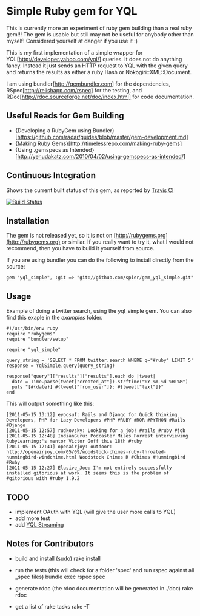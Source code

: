 # Simple Ruby gem for YQL

This is currently more an experiment of ruby gem building than a real ruby gem!!! The gem is usable but still may not be useful for anybody other than myself! Considered yourself at danger if you use it :)

This is my first implementation of a simple wrapper for YQL[http://developer.yahoo.com/yql/] queries. It does not do anything fancy. Instead it just sends an HTTP request to YQL with the given query and returns the results as either a ruby Hash or Nokogiri::XML::Document.

I am using bundler[http://gembundler.com] for the dependencies, RSpec[http://relishapp.com/rspec] for the testing, and RDoc[http://rdoc.sourceforge.net/doc/index.html] for code documentation.


## Useful Reads for Gem Building
* {Developing a RubyGem using Bundler}[https://github.com/radar/guides/blob/master/gem-development.md]
* {Making Ruby Gems}[http://timelessrepo.com/making-ruby-gems]
* {Using .gemspecs as Intended}[http://yehudakatz.com/2010/04/02/using-gemspecs-as-intended/]


## Continuous Integration

Shows the current built status of this gem, as reported by [Travis CI](http://travis-ci.org/)

[![Build Status](https://secure.travis-ci.org/spier/gem_yql_simple.png)](http://travis-ci.org/spier/gem_yql_simple)


## Installation

The gem is not released yet, so it is not on [http://rubygems.org](http://rubygems.org) or similar.
If you really want to try it, what I would not recommend, then you have to build it yourself from source.

If you are using bundler you can do the following to install directly from the source:

	gem "yql_simple", :git => "git://github.com/spier/gem_yql_simple.git"
	

## Usage

Example of doing a twitter search, using the yql_simple gem. You can also find this exaple in the *examples* folder.

	#!/usr/bin/env ruby
	require "rubygems"
	require "bundler/setup"

	require "yql_simple"

	query_string = 'SELECT * FROM twitter.search WHERE q="#ruby" LIMIT 5'
	response = YqlSimple.query(query_string)

	response["query"]["results"]["results"].each do |tweet| 
	  date = Time.parse(tweet["created_at"]).strftime("%Y-%m-%d %H:%M")  
	  puts "[#{date}] #{tweet["from_user"]}: #{tweet["text"]}"
	end
		
This will output something like this:

	[2011-05-15 13:12] eyoosuf: Rails and Django for Quick thinking Developers, PHP for Lazy Developers #PHP #RUBY #ROR #PYTHON #Rails #Django
	[2011-05-15 12:57] rudkovsky: Looking for a job! #rails #ruby #job
	[2011-05-15 12:48] IndianGuru: Podcaster Miles Forrest interviewing RubyLearning;'s mentor Victor Goff this 18th #ruby
	[2011-05-15 12:41] openairjoy: outdoor: http://openairjoy.com/05/09/woodstock-chimes-ruby-throated-hummingbird-windchime.html Woodstock Chimes R #Chimes #Hummingbird #Ruby
	[2011-05-15 12:27] Elusive_Joe: I'm not entirely successfully installed gitorious at work. It seems this is the problem of #gitorious with #ruby 1.9.2
	

## TODO

* implement OAuth with YQL (will give the user more calls to YQL)
* add more test
* add [YQL Streaming](http://developer.yahoo.com/yql/guide/yql-odt-streaming.html) 


## Notes for Contributors

* build and install
	(sudo) rake install

* run the tests (this will check for a folder 'spec' and run rspec against all _spec files)
	bundle exec rspec spec
	
* generate rdoc (the rdoc documentation will be generated in ./doc)
	rake rdoc

* get a list of rake tasks
	rake -T
	